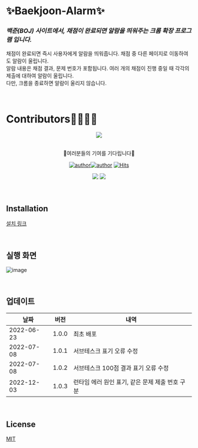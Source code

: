 # ✨Baekjoon-Alarm✨  

### _백준(BOJ) 사이트에서, 채점이 완료되면 알람을 띄워주는 크롬 확장 프로그램 입니다._  

채점이 완료되면 즉시 사용자에게 알람을 띄워줍니다. 채점 중 다른 페이지로 이동하여도 알람이 울립니다.  
알람 내용은 채점 결과, 문제 번호가 포함됩니다. 여러 개의 채점이 진행 중일 때 각각의 제출에 대하여 알람이 울립니다.  
다만, 크롬을 종료하면 알람이 울리지 않습니다.  

<br>

# Contributors👨‍👩‍👦‍👦  

<div align="center">
  <a href="https://github.com/sawol/Baekjoon-Alarm/graphs/contributors">
    <img src="https://contrib.rocks/image?repo=sawol/Baekjoon-Alarm" />
    <br>
  </a>
  <br>
  <p>
  🙏여러분들의 기여를 기다립니다🙏
  </p>
  
  [![author](https://img.shields.io/badge/author-sawol-ff69b4.svg?style=flat-square)](https://github.com/sawol)[![author](https://img.shields.io/badge/author-1217jdk-ff69b4.svg?style=flat-square)](https://github.com/1217jdk)
  [![Hits](https://hits.seeyoufarm.com/api/count/incr/badge.svg?url=https://github.com/sawol/Baekjoon-Alarm&count_bg=%2379C83D&title_bg=%23555555&icon=&icon_color=%23E7E7E7&title=hits&edge_flat=false)](https://hits.seeyoufarm.com)    

  <img src="https://img.shields.io/badge/Google Chrome-4285F4?style=for-the-badge&logo=Google Chrome&logoColor=red">   
  <img src="https://img.shields.io/badge/JavaScript-F7DF1E?style=for-the-badge&logo=JavaScript&logoColor=black">
</div>

<br>



<br>  

## Installation
[설치 링크](https://chrome.google.com/webstore/detail/%EB%B0%B1%EC%A4%80-%EC%95%8C%EB%9E%8Cboj-alram/piedmchdfegdhgedliponahpdaniompb?hl=ko)

<br>  

## 실행 화면  
![image](https://user-images.githubusercontent.com/55649302/175318008-30e5a5b5-c7ae-4d3d-835d-c34f06b601cd.png)  

<br>

## 업데이트  

| 날짜 | 버전 | 내역 |
| ------ | ------ | ------ |
| 2022-06-23 |  1.0.0 |  최초 배포 |
| 2022-07-08 |  1.0.1 |  서브테스크 표기 오류 수정 |
| 2022-07-08 |  1.0.2 |  서브테스크 100점 결과 표기 오류 수정 |
| 2022-12-03 |  1.0.3 |  런타임 에러 원인 표기, 같은 문제 제출 번호 구분 |

<br>

## License
[MIT](https://github.com/sawol/Baekjoon-Alarm/blob/main/LICENSE)
